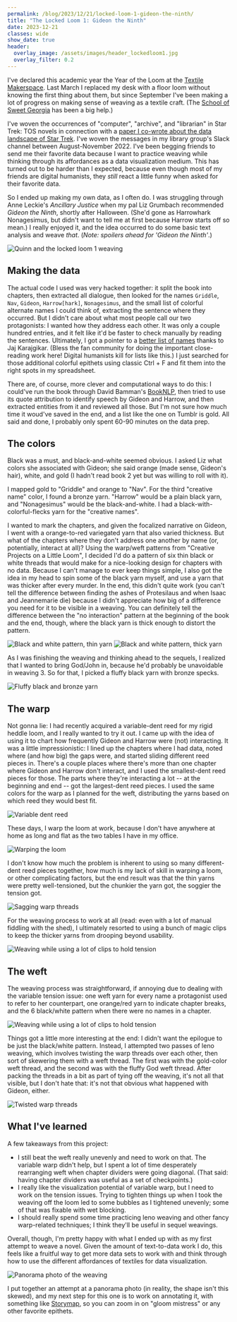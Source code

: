 ```yaml
---
permalink: /blog/2023/12/21/locked-loom-1-gideon-the-ninth/
title: "The Locked Loom 1: Gideon the Ninth"
date: 2023-12-21
classes: wide
show_date: true
header:
  overlay_image: /assets/images/header_lockedloom1.jpg
  overlay_filter: 0.2
---
```


I've declared this academic year the Year of the Loom at the [Textile Makerspace](https://textilemakerspace.stanford.edu/). Last March I replaced my desk with a floor loom without knowing the first thing about them, but since September I've been making a lot of progress on making sense of weaving as a textile craft. (The [School of Sweet Georgia](https://www.schoolofsweetgeorgia.com/) has been a big help.)

I've woven the occurrences of "computer", "archive", and "librarian" in Star Trek: TOS novels in connection with a [paper I co-wrote about the data landscape of Star Trek](https://vector-bsfa.com/2023/12/02/the-librarian-the-computer-the-android-and-big-data/). I've woven the messages in my library group's Slack channel between August-November 2022. I've been begging friends to send me their favorite data because I want to practice weaving while thinking through its affordances as a data visualization medium. This has turned out to be harder than I expected, because even though most of my friends are digital humanists, they _still_ react a little funny when asked for their favorite data.

So I ended up making my own data, as I often do. I was struggling through Anne Leckie's _Ancillary Justice_ when my pal Liz Grumbach recommended _Gideon the Ninth_, shortly after Halloween. (She'd gone as Harrowhark Nonagesimus, but didn't want to tell me at first because Harrow starts off so mean.) I really enjoyed it, and the idea occurred to do some basic text analysis and weave _that_. (_Note: spoilers ahead for 'Gideon the Ninth'_.)

![Quinn and the locked loom 1 weaving](/assets/images/lockedloom1-quinnweaving.jpg)

## Making the data

The actual code I used was very hacked together: it split the book into chapters, then extracted all dialogue, then looked for the names `Griddle`, `Nav`, `Gideon`, `Harrow[hark]`, `Nonagesimus`, and the small list of colorful alternate names I could think of, extracting the sentence where they occurred. But I didn't care about what most people call our two protagonists: I wanted how they address each other. It was only a couple hundred entries, and it felt like it'd be faster to check manually by reading the sentences. Ultimately, I got a pointer to a [better list of names](https://solomonara.tumblr.com/post/668025855696650240/things-harrow-calls-gideon) thanks to Jaj Karajgikar. (Bless the fan community for doing the important close-reading work here! Digital humanists kill for lists like this.) I just searched for those additional colorful epithets using classic Ctrl + F and fit them into the right spots in my spreadsheet.

There are, of course, more clever and computational ways to do this: I could've run the book through David Bamman's [BookNLP](https://github.com/booknlp/booknlp), then tried to use its quote attribution to identify speech by Gideon and Harrow, and then extracted entities from it and reviewed all those. But I'm not sure how much time it woud've saved in the end, and a list like the one on Tumblr is gold. All said and done, I probably only spent 60-90 minutes on the data prep.

## The colors

Black was a must, and black-and-white seemed obvious. I asked Liz what colors she associated with Gideon; she said orange (made sense, Gideon's hair), white, and gold (I hadn't read book 2 yet but was willing to roll with it).

I mapped gold to "Griddle" and orange to "Nav". For the third "creative name" color, I found a bronze yarn. "Harrow" would be a plain black yarn, and "Nonagesimus" would be the black-and-white. I had a black-with-colorful-flecks yarn for the "creative names".

I wanted to mark the chapters, and given the focalized narrative on Gideon, I went with a orange-to-red variegated yarn that also varied thickness. But what of the chapters where they don't address one another by name (or, potentially, interact at all)? Using the warp/weft patterns from "Creative Projects on a Little Loom", I decided I'd do a pattern of six thin black or white threads that would make for a nice-looking design for chapters with no data. Because I can't manage to ever keep things simple, I also got the idea in my head to spin some of the black yarn myself, and use a yarn that was thicker after every murder. In the end, this didn't quite work (you can't tell the difference between finding the ashes of Protesilaus and when Isaac and Jeannemarie die) because I didn't appreciate how big of a difference you need for it to be visible in a weaving. You can definitely tell the difference between the "no interaction" pattern at the beginning of the book and the end, though, where the black yarn is thick enough to distort the pattern.

![Black and white pattern, thin yarn](/assets/images/lockedloom1-bw1.jpg)
![Black and white pattern, thick yarn](/assets/images/lockedloom1-bw2.jpg)

As I was finishing the weaving and thinking ahead to the sequels, I realized that I wanted to bring God/John in, because he'd probably be unavoidable in weaving 3. So for that, I picked a fluffy black yarn with bronze specks.

![Fluffy black and bronze yarn](/assets/images/lockedloom1-jod.jpg)

## The warp

Not gonna lie: I had recently acquired a variable-dent reed for my rigid heddle loom, and I really wanted to try it out. I came up with the idea of using it to chart how frequently Gideon and Harrow were (not) interacting. It was a little impressionistic: I lined up the chapters where I had data, noted where (and how big) the gaps were, and started sliding different reed pieces in. There's a couple places where there's more than one chapter where Gideon and Harrow don't interact, and I used the smallest-dent reed pieces for those. The parts where they're interacting a lot -- at the beginning and end -- got the largest-dent reed pieces. I used the same colors for the warp as I planned for the weft, distributing the yarns based on which reed they would best fit.

![Variable dent reed](/assets/images/lockedloom1-reed.jpg)

These days, I warp the loom at work, because I don't have anywhere at home as long and flat as the two tables I have in my office.

![Warping the loom](/assets/images/lockedloom1-warping.jpg)

I don't know how much the problem is inherent to using so many different-dent reed pieces together, how much is my lack of skill in warping a loom, or other complicating factors, but the end result was that the thin yarns were pretty well-tensioned, but the chunkier the yarn got, the soggier the tension got.

![Sagging warp threads](/assets/images/lockedloom1-sagging.jpg)

For the weaving process to work at all (read: even with a lot of manual fiddling with the shed), I ultimately resorted to using a bunch of magic clips to keep the thicker yarns from drooping beyond usability.

![Weaving while using a lot of clips to hold tension](/assets/images/lockedloom1-clips.jpg)

## The weft

The weaving process was straightforward, if annoying due to dealing with the variable tension issue: one weft yarn for every name a protagonist used to refer to her counterpart, one orange/red yarn to indicate chapter breaks, and the 6 black/white pattern when there were no names in a chapter.

![Weaving while using a lot of clips to hold tension](/assets/images/lockedloom1-weft.jpg)

Things got a little more interesting at the end: I didn't want the epilogue to be just the black/white pattern. Instead, I attempted two passes of leno weaving, which involves twisting the warp threads over each other, then sort of skewering them with a weft thread. The first was with the gold-color weft thread, and the second was with the fluffy God weft thread. After packing the threads in a bit as part of tying off the weaving, it's not all that visible, but I don't hate that: it's not that obvious what happened with Gideon, either.

![Twisted warp threads](/assets/images/lockedloom1-twist.jpg)

## What I've learned

A few takeaways from this project:

- I still beat the weft really unevenly and need to work on that. The variable warp didn't help, but I spent a lot of time desperately rearranging weft when chapter dividers were going diagonal. (That said: having chapter dividers was useful as a set of checkpoints.)
- I really like the visualization potential of variable warp, but I need to work on the tension issues. Trying to tighten things up when I took the weaving off the loom led to some bubbles as I tightened unevenly; some of that was fixable with wet blocking.
- I should really spend some time practicing leno weaving and other fancy warp-related techniques; I think they'll be useful in sequel weavings.

Overall, though, I'm pretty happy with what I ended up with as my first attempt to weave a novel. Given the amount of text-to-data work I do, this feels like a fruitful way to get more data sets to work with and think through how to use the different affordances of textiles for data visualization.

![Panorama photo of the weaving](/assets/images/lockedloom1-panorama.jpg)

I put together an attempt at a panorama photo (in reality, the shape isn't this skewed), and my next step for this one is to work on annotating it, with something like [Storymap](https://storymap.knightlab.com/gigapixel/), so you can zoom in on "gloom mistress" or any other favorite epithets.
